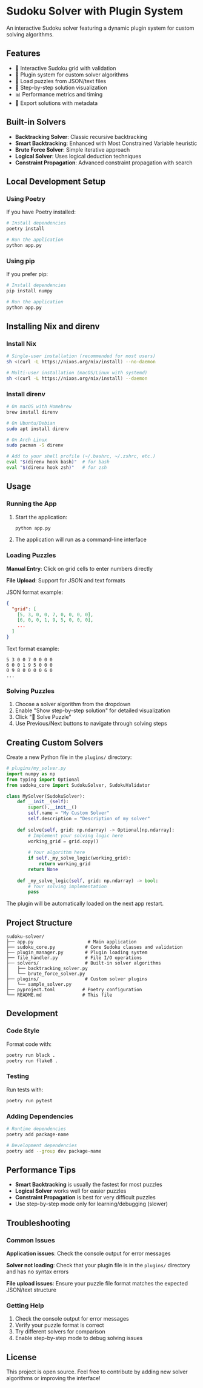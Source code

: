 
# Sudoku Solver with Plugin System

An interactive Sudoku solver featuring a dynamic plugin system for custom solving algorithms.

## Features

- 🧩 Interactive Sudoku grid with validation
- 🔌 Plugin system for custom solver algorithms
- 📂 Load puzzles from JSON/text files
- 👀 Step-by-step solution visualization
- 📊 Performance metrics and timing
- 💾 Export solutions with metadata

## Built-in Solvers

- **Backtracking Solver**: Classic recursive backtracking
- **Smart Backtracking**: Enhanced with Most Constrained Variable heuristic
- **Brute Force Solver**: Simple iterative approach
- **Logical Solver**: Uses logical deduction techniques
- **Constraint Propagation**: Advanced constraint propagation with search

## Local Development Setup

### Using Poetry

If you have Poetry installed:

```bash
# Install dependencies
poetry install

# Run the application
python app.py
```

### Using pip

If you prefer pip:

```bash
# Install dependencies  
pip install numpy

# Run the application
python app.py
```

## Installing Nix and direnv

### Install Nix
```bash
# Single-user installation (recommended for most users)
sh <(curl -L https://nixos.org/nix/install) --no-daemon

# Multi-user installation (macOS/Linux with systemd)
sh <(curl -L https://nixos.org/nix/install) --daemon
```

### Install direnv
```bash
# On macOS with Homebrew
brew install direnv

# On Ubuntu/Debian
sudo apt install direnv

# On Arch Linux
sudo pacman -S direnv

# Add to your shell profile (~/.bashrc, ~/.zshrc, etc.)
eval "$(direnv hook bash)"  # for bash
eval "$(direnv hook zsh)"   # for zsh
```

## Usage

### Running the App

1. Start the application:
   ```bash
   python app.py
   ```

2. The application will run as a command-line interface

### Loading Puzzles

**Manual Entry**: Click on grid cells to enter numbers directly

**File Upload**: Support for JSON and text formats

JSON format example:
```json
{
  "grid": [
    [5, 3, 0, 0, 7, 0, 0, 0, 0],
    [6, 0, 0, 1, 9, 5, 0, 0, 0],
    ...
  ]
}
```

Text format example:
```
5 3 0 0 7 0 0 0 0
6 0 0 1 9 5 0 0 0
0 9 8 0 0 0 0 6 0
...
```

### Solving Puzzles

1. Choose a solver algorithm from the dropdown
2. Enable "Show step-by-step solution" for detailed visualization
3. Click "🚀 Solve Puzzle"
4. Use Previous/Next buttons to navigate through solving steps

## Creating Custom Solvers

Create a new Python file in the `plugins/` directory:

```python
# plugins/my_solver.py
import numpy as np
from typing import Optional
from sudoku_core import SudokuSolver, SudokuValidator

class MySolver(SudokuSolver):
    def __init__(self):
        super().__init__()
        self.name = "My Custom Solver"
        self.description = "Description of my solver"
    
    def solve(self, grid: np.ndarray) -> Optional[np.ndarray]:
        # Implement your solving logic here
        working_grid = grid.copy()
        
        # Your algorithm here
        if self._my_solve_logic(working_grid):
            return working_grid
        return None
    
    def _my_solve_logic(self, grid: np.ndarray) -> bool:
        # Your solving implementation
        pass
```

The plugin will be automatically loaded on the next app restart.

## Project Structure

```
sudoku-solver/
├── app.py                    # Main application
├── sudoku_core.py           # Core Sudoku classes and validation
├── plugin_manager.py        # Plugin loading system
├── file_handler.py          # File I/O operations
├── solvers/                 # Built-in solver algorithms
│   ├── backtracking_solver.py
│   └── brute_force_solver.py
├── plugins/                 # Custom solver plugins
│   └── sample_solver.py
├── pyproject.toml          # Poetry configuration
└── README.md               # This file
```

## Development

### Code Style

Format code with:
```bash
poetry run black .
poetry run flake8 .
```

### Testing

Run tests with:
```bash
poetry run pytest
```

### Adding Dependencies

```bash
# Runtime dependencies
poetry add package-name

# Development dependencies
poetry add --group dev package-name
```

## Performance Tips

- **Smart Backtracking** is usually the fastest for most puzzles
- **Logical Solver** works well for easier puzzles
- **Constraint Propagation** is best for very difficult puzzles
- Use step-by-step mode only for learning/debugging (slower)

## Troubleshooting

### Common Issues

**Application issues**: Check the console output for error messages

**Solver not loading**: Check that your plugin file is in the `plugins/` directory and has no syntax errors

**File upload issues**: Ensure your puzzle file format matches the expected JSON/text structure

### Getting Help

1. Check the console output for error messages
2. Verify your puzzle format is correct
3. Try different solvers for comparison
4. Enable step-by-step mode to debug solving issues

## License

This project is open source. Feel free to contribute by adding new solver algorithms or improving the interface!
